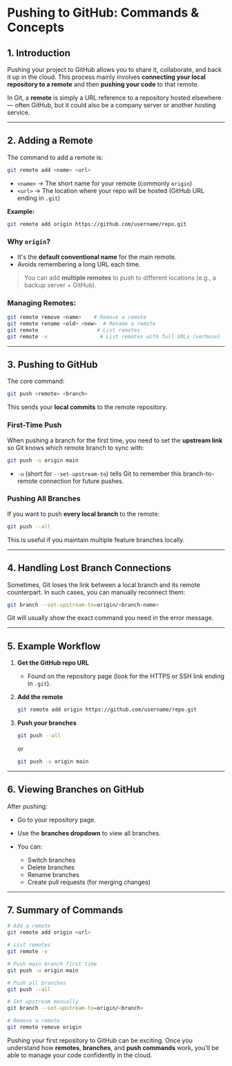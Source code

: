 # Pushing to GitHub: Commands & Concepts

## 1. Introduction

Pushing your project to GitHub allows you to share it, collaborate, and back it up in the cloud. This process mainly involves **connecting your local repository to a remote** and then **pushing your code** to that remote.

In Git, a **remote** is simply a URL reference to a repository hosted elsewhere — often GitHub, but it could also be a company server or another hosting service.

---

## 2. Adding a Remote

The command to add a remote is:

```bash
git remote add <name> <url>
```

* `<name>` → The short name for your remote (commonly `origin`)
* `<url>` → The location where your repo will be hosted (GitHub URL ending in `.git`)

**Example:**

```bash
git remote add origin https://github.com/username/repo.git
```

### Why `origin`?

* It's the **default conventional name** for the main remote.
* Avoids remembering a long URL each time.

> You can add **multiple remotes** to push to different locations (e.g., a backup server + GitHub).

### Managing Remotes:

```bash
git remote remove <name>    # Remove a remote
git remote rename <old> <new>  # Rename a remote
git remote                   # List remotes
git remote -v                 # List remotes with full URLs (verbose)
```

---

## 3. Pushing to GitHub

The core command:

```bash
git push <remote> <branch>
```

This sends your **local commits** to the remote repository.

### First-Time Push

When pushing a branch for the first time, you need to set the **upstream link** so Git knows which remote branch to sync with:

```bash
git push -u origin main
```

* `-u` (short for `--set-upstream-to`) tells Git to remember this branch-to-remote connection for future pushes.

### Pushing All Branches

If you want to push **every local branch** to the remote:

```bash
git push --all
```

This is useful if you maintain multiple feature branches locally.

---

## 4. Handling Lost Branch Connections

Sometimes, Git loses the link between a local branch and its remote counterpart. In such cases, you can manually reconnect them:

```bash
git branch --set-upstream-to=origin/<branch-name>
```

Git will usually show the exact command you need in the error message.

---

## 5. Example Workflow

1. **Get the GitHub repo URL**

   * Found on the repository page (look for the HTTPS or SSH link ending in `.git`).
2. **Add the remote**

   ```bash
   git remote add origin https://github.com/username/repo.git
   ```
3. **Push your branches**

   ```bash
   git push --all
   ```

   or

   ```bash
   git push -u origin main
   ```

---

## 6. Viewing Branches on GitHub

After pushing:

* Go to your repository page.
* Use the **branches dropdown** to view all branches.
* You can:

  * Switch branches
  * Delete branches
  * Rename branches
  * Create pull requests (for merging changes)

---

## 7. Summary of Commands

```bash
# Add a remote
git remote add origin <url>

# List remotes
git remote -v

# Push main branch first time
git push -u origin main

# Push all branches
git push --all

# Set upstream manually
git branch --set-upstream-to=origin/<branch>

# Remove a remote
git remote remove origin
```

Pushing your first repository to GitHub can be exciting. Once you understand how **remotes**, **branches**, and **push commands** work, you'll be able to manage your code confidently in the cloud.
